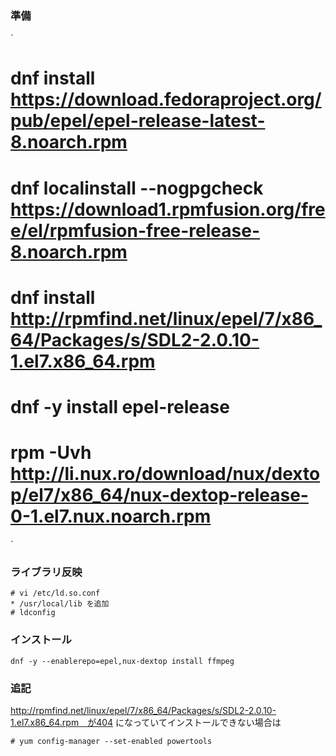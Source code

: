 <!--
title:   CentOS8 ffmpeg install
tags:    ffmpeg
id:      24a30834ba18c38dab47
private: false
-->
### 準備
`
# dnf install https://download.fedoraproject.org/pub/epel/epel-release-latest-8.noarch.rpm
# dnf localinstall --nogpgcheck https://download1.rpmfusion.org/free/el/rpmfusion-free-release-8.noarch.rpm
# dnf install http://rpmfind.net/linux/epel/7/x86_64/Packages/s/SDL2-2.0.10-1.el7.x86_64.rpm
# dnf -y install epel-release
# rpm -Uvh http://li.nux.ro/download/nux/dextop/el7/x86_64/nux-dextop-release-0-1.el7.nux.noarch.rpm
`
### ライブラリ反映

```
# vi /etc/ld.so.conf
* /usr/local/lib を追加
# ldconfig
```

### インストール

```
dnf -y --enablerepo=epel,nux-dextop install ffmpeg
```

### 追記
http://rpmfind.net/linux/epel/7/x86_64/Packages/s/SDL2-2.0.10-1.el7.x86_64.rpm　が404 になっていてインストールできない場合は

```
# yum config-manager --set-enabled powertools
```